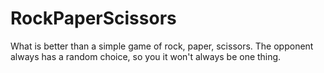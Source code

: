 # RockPaperScissors
What is better than a simple game of rock, paper, scissors.
The opponent always has a random choice, so you it won't always be one thing.
